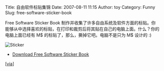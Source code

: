 Title: 自由软件标贴集锦
Date: 2007-08-11 11:15
Author: toy
Category: Funny
Slug: free-software-sticker-book

Free Software Sticker Book
制作并收集了许多自由系统及软件方面的标贴。你能够从中选择喜欢的标贴，在打印和裁剪后将其贴在自己的电脑上面。什么？你的电脑上面已经有
M$ 的标贴了，那么，撕掉它吧。电脑不是只为 M$ 设计的 :)

![Sticker](http://i.linuxtoy.org/i/2007/08/sticker.png)

- [Download Free Software Sticker
Book](http://raro.oreto.inf-cr.uclm.es/apps/stickers/)

[[via](http://digg.com/linux_unix/Free_Software_Sticker_Book)]
